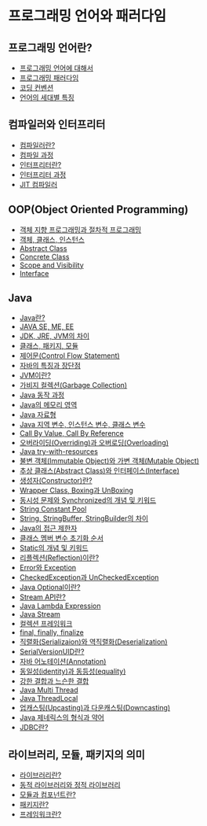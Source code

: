 # 프로그래밍 언어와 패러다임
## 프로그래밍 언어란?
- [프로그래밍 언어에 대해서](./PL1.md)
- [프로그래밍 패러다임](./PL2.md)
- [코딩 컨벤션](./PL3.md)
- [언어의 세대별 특징]()
## 컴파일러와 인터프리터
- [컴파일러란?]()
- [컴파일 과정]()
- [인터프리터란?]()
- [인터프리터 과정]()
- [JIT 컴파일러]()
## OOP(Object Oriented Programming)
- [객체 지향 프로그래밍과 절차적 프로그래밍](./OOP1.md)
- [객체, 클래스, 인스턴스](./OOP2.md)
- [Abstract Class]()
- [Concrete Class]()
- [Scope and Visibility]()
- [Interface]()
## Java
- [Java란?](./JAVA1.md)
- [JAVA SE, ME, EE]()
- [JDK, JRE, JVM의 차이]()
- [클래스, 패키지, 모듈]()
- [제어문(Control Flow Statement)]()
- [자바의 특징과 장단점]()
- [JVM이란?]()
- [가비지 컬렉션(Garbage Collection)]() <!-- Unreachable Object, Out Of Memory 추가 -->
- [Java 동작 과정]()
- [Java의 메모리 영역]()
- [Java 자료형]()
- [Java 지역 변수, 인스턴스 변수, 클래스 변수]()
- [Call By Value, Call By Reference]()
- [오버라이딩(Overriding)과 오버로딩(Overloading)]()
- [Java try-with-resources]()
- [불변 객체(Immutable Object)와 가변 객체(Mutable Object)]()
- [추상 클래스(Abstract Class)와 인터페이스(Interface)]()
- [생성자(Constructor)란?]()
- [Wrapper Class, Boxing과 UnBoxing]()
- [동시성 문제와 Synchronized의 개념 및 키워드]()
- [String Constant Pool]()
- [String, StringBuffer, StringBuilder의 차이]()
- [Java의 접근 제한자]()
- [클래스 멤버 변수 초기화 순서]()
- [Static의 개념 및 키워드]()
- [리플렉션(Reflection)이란?]()
- [Error와 Exception]()
- [CheckedException과 UnCheckedException]()
- [Java Optional이란?]()
- [Stream API란?]()
- [Java Lambda Expression]()
- [Java Stream]()
- [컬렉션 프레임워크]()
- [final, finally, finalize]()
- [직렬화(Serializaion)와 역직렬화(Deserialization)]()
- [SerialVersionUID란?]()
- [자바 어노테이션(Annotation)]()
- [동일성(identity)과 동등성(equality)]()
- [강한 결합과 느슨한 결합]()
- [Java Multi Thread]()
- [Java ThreadLocal]()
- [업캐스팅(Upcasting)과 다운캐스팅(Downcasting)]()
- [Java 제네릭스의 형식과 약어]()
- [JDBC란?]()
## 라이브러리, 모듈, 패키지의 의미
- [라이브러리란?]()
- [동적 라이브러리와 정적 라이브러리]()
- [모듈과 컴포넌트란?]() <!-- https://velog.io/@yu-jin-song/SW%EA%B3%B5%ED%95%99-%EA%B2%B0%ED%95%A9%EB%8F%84%EC%99%80-%EC%9D%91%EC%A7%91%EB%8F%84 -->
- [패키지란?]()
- [프레임워크란?]()